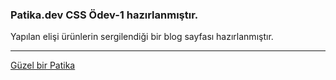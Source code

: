 ### Patika.dev CSS Ödev-1 hazırlanmıştır.

 Yapılan elişi ürünlerin sergilendiği bir blog sayfası hazırlanmıştır.
 ***
[Güzel bir Patika](https://www.patika.dev/tr)